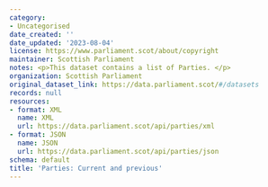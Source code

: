 ```yaml
---
category:
- Uncategorised
date_created: ''
date_updated: '2023-08-04'
license: https://www.parliament.scot/about/copyright
maintainer: Scottish Parliament
notes: <p>This dataset contains a list of Parties. </p>
organization: Scottish Parliament
original_dataset_link: https://data.parliament.scot/#/datasets
records: null
resources:
- format: XML
  name: XML
  url: https://data.parliament.scot/api/parties/xml
- format: JSON
  name: JSON
  url: https://data.parliament.scot/api/parties/json
schema: default
title: 'Parties: Current and previous'
---
```

